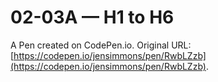 # 02-03A — H1 to H6

A Pen created on CodePen.io. Original URL: [https://codepen.io/jensimmons/pen/RwbLZzb](https://codepen.io/jensimmons/pen/RwbLZzb).


